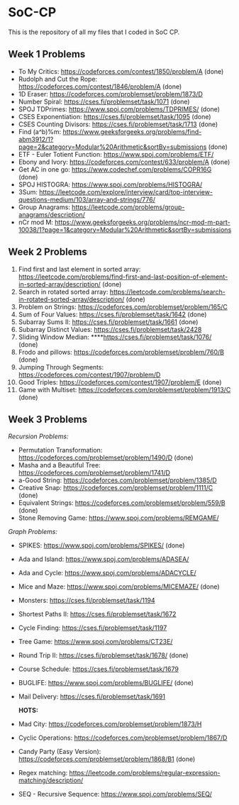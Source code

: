 # SoC-CP
This is the repository of all my files that I coded in SoC CP.
## Week 1 Problems

- To My Critics: https://codeforces.com/contest/1850/problem/A (done)
- Rudolph and Cut the Rope: https://codeforces.com/contest/1846/problem/A (done)
- 1D Eraser: https://codeforces.com/problemset/problem/1873/D
- Number Spiral: https://cses.fi/problemset/task/1071 (done)
- SPOJ TDPrimes: https://www.spoj.com/problems/TDPRIMES/ (done)
- CSES Exponentiation: https://cses.fi/problemset/task/1095 (done)
- CSES Counting Divisors: https://cses.fi/problemset/task/1713 (done)
- Find (a^b)%m: https://www.geeksforgeeks.org/problems/find-abm3912/1?page=2&category=Modular%20Arithmetic&sortBy=submissions (done)
- ETF - Euler Totient Function: https://www.spoj.com/problems/ETF/ 
- Ebony and Ivory: https://codeforces.com/contest/633/problem/A (done)
- Get AC in one go: https://www.codechef.com/problems/COPR16G (done)
- SPOJ HISTOGRA: https://www.spoj.com/problems/HISTOGRA/
- 3Sum: https://leetcode.com/explore/interview/card/top-interview-questions-medium/103/array-and-strings/776/
- Group Anagrams: https://leetcode.com/problems/group-anagrams/description/
- nCr mod M: https://www.geeksforgeeks.org/problems/ncr-mod-m-part-10038/1?page=1&category=Modular%20Arithmetic&sortBy=submissions

## Week 2 Problems

1. Find first and last element in sorted array: https://leetcode.com/problems/find-first-and-last-position-of-element-in-sorted-array/description/ (done)
2. Search in rotated sorted array: https://leetcode.com/problems/search-in-rotated-sorted-array/description/ (done)
3. Problem on Strings: https://codeforces.com/problemset/problem/165/C
4. Sum of Four Values: https://cses.fi/problemset/task/1642 (done)
5. Subarray Sums II: https://cses.fi/problemset/task/1661 (done)
6. Subarray Distinct Values: https://cses.fi/problemset/task/2428
7. Sliding Window Median: ****https://cses.fi/problemset/task/1076/ (done)
8. Frodo and pillows: https://codeforces.com/problemset/problem/760/B (done)
9. Jumping Through Segments: https://codeforces.com/contest/1907/problem/D
10. Good Triples: https://codeforces.com/contest/1907/problem/E (done)
11. Game with Multiset: https://codeforces.com/problemset/problem/1913/C (done)


## Week 3 Problems
*Recursion Problems:*

- Permutation Transformation: https://codeforces.com/problemset/problem/1490/D (done)
- Masha and a Beautiful Tree: https://codeforces.com/problemset/problem/1741/D
- a-Good String: https://codeforces.com/problemset/problem/1385/D
- Creative Snap: https://codeforces.com/problemset/problem/1111/C (done)
- Equivalent Strings: https://codeforces.com/problemset/problem/559/B (done)
- Stone Removing Game: https://www.spoj.com/problems/REMGAME/

*Graph Problems:*

- SPIKES: https://www.spoj.com/problems/SPIKES/ (done)
- Ada and Island: https://www.spoj.com/problems/ADASEA/
- Ada and Cycle: https://www.spoj.com/problems/ADACYCLE/
- Mice and Maze: https://www.spoj.com/problems/MICEMAZE/ (done)
- Monsters: https://cses.fi/problemset/task/1194
- Shortest Paths II: https://cses.fi/problemset/task/1672
- Cycle Finding: https://cses.fi/problemset/task/1197
- Tree Game: https://www.spoj.com/problems/CT23E/
- Round Trip II: https://cses.fi/problemset/task/1678/ (done)
- Course Schedule: https://cses.fi/problemset/task/1679
- BUGLIFE: https://www.spoj.com/problems/BUGLIFE/ (done)
- Mail Delivery: https://cses.fi/problemset/task/1691

  **HOTS:**

- Mad City: https://codeforces.com/problemset/problem/1873/H
- Cyclic Operations: https://codeforces.com/problemset/problem/1867/D
- Candy Party (Easy Version): https://codeforces.com/problemset/problem/1868/B1 (done)
- Regex matching: https://leetcode.com/problems/regular-expression-matching/description/
- SEQ - Recursive Sequence: https://www.spoj.com/problems/SEQ/
